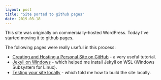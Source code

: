 ```yaml
---
layout: post
title: "Site ported to github pages"
date: 2019-03-18
---
```


This site was originally on commercially-hosted WordPress. Today I've started moving it to github pages.

The following pages were really useful in this process:

* [Creating and Hosting a Personal Site on GitHub](http://jmcglone.com/guides/github-pages/) - a very useful tutorial.
* [Jekyll on Windows](https://jekyllrb.com/docs/installation/windows/) - which helped me install Jekyll on WSL (Windows Subsystem for Linux).
* [Testing your site locally](https://kbroman.org/simple_site/pages/local_test.html) - which told me how to build the site locally.
